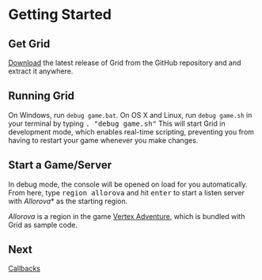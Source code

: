 Getting Started
===============

Get Grid
--------

[Download](https://github.com/Planimeter/grid-sdk/releases) the latest
release of Grid from the GitHub repository and and extract it anywhere.

Running Grid
------------

On Windows, run `debug game.bat`. On OS X and Linux, run `debug game.sh` in your
terminal by typing <kbd>. "debug game.sh"</kbd> This will start Grid in
development mode, which enables real-time scripting, preventing you from having
to restart your game whenever you make changes.

Start a Game/Server
-------------------

In debug mode, the console will be opened on load for you automatically. From
here, type <kbd>region allorova</kbd> and hit <kbd>enter</kbd> to start a listen
server with *Allorova** as the starting region.

*Allorova* is a region in the game [Vertex Adventure](/vadventure), which is
bundled with Grid as sample code.

Next
----

[Callbacks](tutorials/Callbacks)
